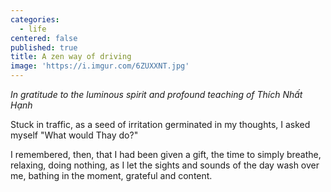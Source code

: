 ```yaml
---
categories:
  - life
centered: false
published: true
title: A zen way of driving
image: 'https://i.imgur.com/6ZUXXNT.jpg'
---
```

_In gratitude to the luminous spirit 
and profound teaching of Thích Nhất Hạnh_
 
Stuck in traffic, 
as a seed of irritation
germinated in my thoughts,
I asked myself 
"What would Thay do?"

I remembered, then,
that I had been given a gift, 
the time to simply breathe,
relaxing, doing nothing, 
as I let the sights 
and sounds of the day 
wash over me,
bathing in the moment,
grateful and content.
